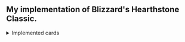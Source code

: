 ## My implementation of Blizzard's Hearthstone Classic.

<details>
  <summary>Implemented cards</summary>

- [x] Garrosh Hellscream
- [x] Mind Control
- [ ] Prophet Velen
- [ ] Mana Addict
- [ ] Barrel
- [ ] Inner Rage
- [ ] Bane of Doom
- [ ] Kor'kron Elite
- [ ] Thoughtsteal
- [ ] Rexxar
- [ ] Al'Akir the Windlord
- [ ] Silvermoon Guardian
- [ ] Cenarius
- [ ] Pint-Sized Summoner
- [ ] Frostwolf Grunt
- [ ] Tauren Warrior
- [ ] Voidwalker
- [ ] Windfury
- [ ] Emboldener 3000
- [ ] Whelp
- [ ] Mechanical Dragonling
- [ ] Summon a Panther
- [ ] Spiteful Smith
- [ ] Cat Form
- [ ] Swipe
- [ ] Silverback Patriarch
- [ ] Stranglethorn Tiger
- [ ] Silver Hand Knight
- [ ] Blessing of Might
- [ ] Brawl
- [ ] Imp
- [ ] Polymorph
- [ ] Starfall
- [x] Chillwind Yeti
- [ ] Nourish
- [ ] Bear Form
- [ ] Huffer
- [ ] Defender
- [ ] Counterspell
- [ ] Voodoo Doctor
- [ ] Ravenholdt Assassin
- [ ] Wrath
- [ ] Doomsayer
- [ ] Redemption
- [ ] Hunter's Mark
- [ ] Mindgames
- [ ] Poultryizer
- [ ] Shadowflame
- [ ] Ancestral Healing
- [ ] Mark of Nature
- [ ] Lord of the Arena
- [ ] Secretkeeper
- [ ] Sacrificial Pact
- [ ] Ice Lance
- [ ] Dalaran Mage
- [ ] Windspeaker
- [ ] Wisp
- [ ] Backstab
- [ ] Uproot
- [ ] Ancient Brewmaster
- [ ] Fire Elemental
- [ ] Murloc Raider
- [ ] Ice Block
- [ ] Mirror Entity
- [ ] Vanish
- [ ] Defias Ringleader
- [ ] Snake
- [ ] Ironbark Protector
- [ ] Ancient Secrets
- [ ] Sea Giant
- [ ] Mark of the Wild
- [ ] Bloodfen Raptor
- [ ] Nightmare
- [ ] Shadow Madness
- [ ] Leokk
- [ ] Homing Chicken
- [ ] Steady Shot
- [ ] Repentance
- [ ] Naturalize
- [ ] Auchenai Soulpriest
- [ ] Feral Spirit
- [ ] Rockbiter Weapon
- [x] Abusive Sergeant
- [ ] Hammer of Wrath
- [ ] Loot Hoarder
- [ ] Wrath
- [ ] Innervate
- [ ] Razorfen Hunter
- [ ] Chicken
- [ ] Cold Blood
- [ ] Cabal Shadow Priest
- [ ] Malfurion Stormrage
- [x] Holy Smite
- [ ] Argent Commander
- [ ] Betrayal
- [ ] Novice Engineer
- [ ] Cruel Taskmaster
- [ ] Vaporize
- [ ] Kidnapper
- [ ] Wolfrider
- [ ] Ironbeak Owl
- [ ] Holy Light
- [ ] Multi-Shot
- [ ] Kill Command
- [ ] Boar
- [ ] Forked Lightning
- [ ] Life Tap
- [ ] Ysera Awakens
- [ ] Arcanite Reaper
- [ ] Edwin VanCleef
- [ ] Gnomish Inventor
- [ ] Gladiator's Longbow
- [ ] Ancient Teachings
- [ ] Fireball
- [ ] Bananas
- [ ] Baine Bloodhoof
- [ ] Dispel
- [ ] Nourish
- [ ] Repair Bot
- [ ] Devilsaur
- [ ] Baron Geddon
- [ ] Grommash Hellscream
- [ ] Ironforge Rifleman
- [ ] Laughing Sister
- [ ] Charge
- [ ] Assassinate
- [ ] Dark Iron Dwarf
- [ ] Master Swordsmith
- [ ] Doomhammer
- [ ] Treant
- [ ] Onyxia
- [ ] Shan'do's Lesson
- [ ] Shadowstep
- [ ] Spellbender
- [ ] Ragnaros the Firelord
- [ ] Inner Fire
- [ ] Violet Apprentice
- [ ] Soul of the Forest
- [ ] Light's Justice
- [ ] Elven Archer
- [ ] Perdition's Blade
- [ ] Explosive Shot
- [ ] Water Elemental
- [ ] Flesheating Ghoul
- [ ] Battle Rage
- [x] Fiery War Axe
- [ ] Ancestral Spirit
- [ ] Mana Wyrm
- [ ] Nozdormu
- [ ] Stormpike Commando
- [ ] Youthful Brewmaster
- [ ] Cairne Bloodhoof
- [ ] Assassin's Blade
- [ ] Priestess of Elune
- [ ] Cone of Cold
- [ ] Holy Wrath
- [ ] Malygos
- [ ] Animal Companion
- [x] Abomination
- [ ] Hungry Crab
- [ ] Reckless Rocketeer
- [ ] Arcane Explosion
- [ ] Nourish
- [ ] Coldlight Seer
- [ ] Snake Trap
- [ ] Captain Greenskin
- [ ] Blizzard
- [ ] Wrath of Air Totem
- [ ] Deadly Poison
- [ ] Gnoll
- [ ] Sap
- [ ] Eye for an Eye
- [ ] Arcane Golem
- [ ] Moonfire
- [ ] Mark of Nature
- [ ] Blood Imp
- [ ] Damaged Golem
- [ ] Reinforce
- [ ] Murloc Tidecaller
- [ ] Consecration
- [ ] Lesser Heal
- [ ] Savagery
- [ ] Squire
- [ ] Wicked Knife
- [ ] Defias Bandit
- [ ] Emerald Drake
- [ ] Hidden Gnome
- [ ] Lord Jaraxxus
- [ ] Force of Nature
- [ ] Frostwolf Warlord
- [ ] Power of the Wild
- [ ] Lightning Bolt
- [ ] Grimscale Oracle
- [ ] Upgrade!
- [ ] Frost Elemental
- [ ] Mana Tide Totem
- [ ] Felguard
- [ ] Freezing Trap
- [ ] Dragonling Mechanic
- [ ] Archmage
- [ ] Gruul
- [ ] Captain's Parrot
- [ ] Faceless Manipulator
- [ ] Spirit Wolf
- [ ] Searing Totem
- [ ] Arathi Weaponsmith
- [ ] Mind Blast
- [ ] Shield Slam
- [ ] Frog
- [ ] Arcane Intellect
- [ ] Illidan Stormrage
- [ ] Leeroy Jenkins
- [ ] Arcane Missiles
- [ ] Windfury Harpy
- [ ] Tinkmaster Overspark
- [ ] Shiv
- [ ] Bite
- [ ] Rooted
- [ ] Alexstrasza
- [ ] Darkscale Healer
- [ ] Noble Sacrifice
- [ ] Explosive Trap
- [ ] Frost Nova
- [ ] Succubus
- [ ] Lay on Hands
- [ ] Armorsmith
- [ ] Treant
- [ ] Keeper of the Grove
- [ ] Fen Creeper
- [ ] Ancient Watcher
- [ ] Timber Wolf
- [ ] Shattered Sun Cleric
- [ ] Faerie Dragon
- [ ] Power Word: Shield
- [ ] Sorcerer's Apprentice
- [ ] Dust Devil
- [ ] Ice Barrier
- [ ] Stormwind Knight
- [ ] Lightning Storm
- [ ] Sprint
- [ ] Doomguard
- [ ] Sen'jin Shieldmasta
- [ ] Whirlwind
- [ ] Jaina Proudmoore
- [ ] Hogger
- [ ] Young Dragonhawk
- [ ] Scarlet Crusader
- [ ] Sword of Justice
- [ ] Stonetusk Boar
- [ ] Frothing Berserker
- [ ] Leper Gnome
- [ ] Frostbolt
- [ ] Fan of Knives
- [ ] Nightblade
- [ ] Uther Lightbringer
- [ ] Kobold Geomancer
- [ ] Treant
- [ ] Divine Favor
- [ ] Southsea Captain
- [ ] Totemic Call
- [ ] Mark of Nature
- [x] Druid of the Claw
- [ ] Tundra Rhino
- [ ] Mogu'shan Warden
- [ ] Headcrack
- [ ] Sinister Strike
- [ ] War Golem
- [ ] Mana Wraith
- [ ] Southsea Deckhand
- [x] Armor Up!
- [ ] Hand of Protection
- [ ] Dagger Mastery
- [ ] Mind Control Tech
- [ ] Old Murk-Eye
- [ ] Bluegill Warrior
- [ ] Savage Roar
- [ ] Kirin Tor Mage
- [ ] Bloodmage Thalnos
- [ ] Stormwind Champion
- [ ] Spellbreaker
- [ ] Blood Knight
- [ ] Equality
- [ ] Argent Squire
- [ ] Sunwalker
- [ ] Mad Bomber
- [ ] Defender of Argus
- [ ] Healing Totem
- [ ] Thrallmar Farseer
- [ ] Hex
- [ ] Earth Shock
- [ ] Gurubashi Berserker
- [ ] Healing Touch
- [ ] Unbound Elemental
- [ ] Lord Jaraxxus
- [ ] Harvest Golem
- [ ] Pit Lord
- [ ] Barrel Toss
- [ ] Execute
- [ ] Amani Berserker
- [ ] Questing Adventurer
- [ ] Sheep
- [ ] Lightwell
- [ ] Crazed Alchemist
- [ ] Mortal Strike
- [x] Fireblast
- [ ] Dream
- [ ] Gorehowl
- [ ] Cult Master
- [ ] Panther
- [ ] Anduin Wrynn
- [ ] Snipe
- [ ] Far Sight
- [ ] Starfire
- [ ] Azure Drake
- [ ] Totemic Might
- [ ] Deathwing
- [ ] Leader of the Pack
- [ ] Wrath
- [ ] Holy Nova
- [ ] Power Overwhelming
- [ ] Truesilver Champion
- [ ] Stoneclaw Totem
- [ ] Humility
- [ ] Millhouse Manastorm
- [ ] Gelbin Mekkatorque
- [ ] Twisting Nether
- [ ] Sense Demons
- [ ] Lava Burst
- [ ] Shieldbearer
- [ ] Arcane Shot
- [ ] Dread Corsair
- [ ] Lightspawn
- [ ] Master of Disguise
- [ ] Tirion Fordring
- [ ] Sunfury Protector
- [ ] Gul'dan
- [ ] Flare
- [ ] Bestial Wrath
- [ ] Eviscerate
- [ ] Acidic Swamp Ooze
- [ ] Harrison Jones
- [ ] Shadow Bolt
- [ ] Ancient Mage
- [ ] Drain Life
- [ ] Ancient of Lore
- [ ] Jungle Panther
- [ ] Goldshire Footman
- [ ] Imp Master
- [ ] Starfall
- [ ] Valeera Sanguinar
- [ ] Gadgetzan Auctioneer
- [ ] Cleave
- [ ] Blessing of Kings
- [ ] Hellfire
- [ ] Misha
- [ ] Stormforged Axe
- [ ] The Beast
- [ ] Mirror Image
- [ ] Summoning Portal
- [ ] Frost Shock
- [ ] Soulfire
- [ ] Murloc Tidehunter
- [ ] Demolisher
- [ ] Corruption
- [ ] Dire Wolf Alpha
- [ ] Moonfire
- [ ] Stomp
- [ ] Conceal
- [ ] Mountain Giant
- [ ] Worgen Infiltrator
- [ ] Ogre Magi
- [ ] Bloodsail Corsair
- [ ] Bloodsail Raider
- [ ] Houndmaster
- [ ] Flamestrike
- [ ] Finkle Einhorn
- [ ] Heroic Strike
- [x] Flametongue Totem
- [ ] Warsong Commander
- [ ] Wild Pyromancer
- [ ] Coldlight Oracle
- [ ] Dread Infernal
- [ ] Argent Protector
- [ ] Shield Block
- [ ] Commanding Shout
- [ ] Violet Teacher
- [ ] Ancient of War
- [ ] Twilight Drake
- [ ] Tracking
- [ ] Claw
- [ ] Murloc Warleader
- [ ] Blade Flurry
- [ ] Thrall
- [ ] Guardian of Kings
- [ ] Knife Juggler
- [ ] Slam
- [ ] Skeleton
- [ ] Murloc Scout
- [ ] Archmage Antonidas
- [ ] Mirror Image
- [ ] Spellbender
- [ ] Pyroblast
- [ ] Flame Imp
- [ ] Misdirection
- [ ] Mortal Coil
- [ ] Deadly Shot
- [ ] Emperor Cobra
- [ ] Mind Vision
- [ ] Siphon Soul
- [ ] Rampage
- [ ] Injured Blademaster
- [ ] SI:7 Agent
- [ ] Venture Co. Mercenary
- [ ] Shapeshift
- [ ] Wild Growth
- [ ] Patient Assassin
- [ ] Lorewalker Cho
- [ ] Booty Bay Bodyguard
- [ ] Earth Elemental
- [ ] Demonfire
- [ ] Infernal
- [ ] King Krush
- [ ] Demigod's Favor
- [ ] Nat Pagle
- [ ] Raging Worgen
- [ ] Preparation
- [ ] Starfall
- [ ] Aldor Peacekeeper
- [ ] Bloodlust
- [ ] Avenging Wrath
- [ ] INFERNO!
- [ ] Ironfur Grizzly
- [ ] Ysera
- [ ] Silence
- [ ] Squirrel
- [ ] Void Terror
- [ ] Starving Buzzard
- [ ] Unleash the Hounds
- [ ] Savannah Highmane
- [ ] Scavenging Hyena
- [ ] Hogger
- [ ] Riverpaw Gnoll
- [ ] Gnoll
- [ ] Hogger SMASH!
- [ ] Massive Gnoll
- [x] Jaina Proudmoore
- [ ] Divine Spirit
- [ ] Circle of Healing
- [ ] Shadow Word: Death
- [ ] Temple Enforcer
- [ ] Holy Fire
- [ ] Mass Dispel
- [ ] Shadow Word: Pain
- [ ] Shadowform
- [ ] River Crocolisk
- [ ] Oasis Snapjaw
- [ ] Stampeding Kodo
- [ ] Molten Giant
- [ ] Blessing of Wisdom
- [ ] Millhouse Manastorm
- [ ] Raid Leader
- [ ] King Mukla
- [ ] Mukla's Big Brother
- [ ] Blessed Champion
- [ ] Will of Mukla
- [ ] Hemet Nesingwary
- [ ] Crazed Hunter
- [ ] Mind Spike
- [ ] Mind Shatter
- [ ] Hyena
- [ ] Young Priestess
- [ ] Illidan Stormrage
- [ ] Flames of Azzinoth
- [ ] Naga Myrmidon
- [ ] Warglaive of Azzinoth
- [ ] Flame Burst
- [ ] Metamorphosis
- [ ] Dual Warglaives
- [ ] Flame of Azzinoth
- [ ] Northshire Cleric
- [ ] Earthen Ring Farseer
- [ ] Silver Hand Recruit
- [ ] Magma Rager
- [ ] Lightwarden
- [ ] The Black Knight
- [ ] Big Game Hunter
- [ ] Alarm-o-Bot
- [ ] Acolyte of Pain
- [ ] Blood Fury
- [ ] Heavy Axe
- [ ] Eaglehorn Bow
- [ ] Lorewalker Cho
- [ ] Pandaren Scout
- [ ] Shado-Pan Monk
- [ ] Legacy of the Emperor
- [ ] Brewmaster
- [ ] Transcendence
- [ ] Crazy Monkey
- [x] Druid of the Claw
- [x] Druid of the Claw
- [ ] Shotgun Blast
- [ ] Boulderfist Ogre
- [ ] Core Hound
- [ ] Angry Chicken
- [ ] King Mukla
- [ ] Bananas
- [ ] Battle Axe
- [ ] Shadow of Nothing
- [ ] Sylvanas Windrunner
- [ ] Worthless Imp
- [ ] Excess Mana
- [ ] Ashbringer
- [ ] Avatar of the Coin
- [ ] Ethereal Arcanist
- [ ] The Coin
- [ ] NOOOOOOOOOOOO
- [ ] Flame of Azzinoth
</details>